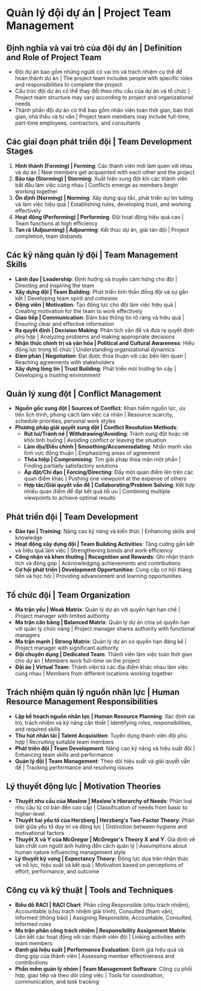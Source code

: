 # Quản lý đội dự án | Project Team Management

## Định nghĩa và vai trò của đội dự án | Definition and Role of Project Team
- Đội dự án bao gồm những người có vai trò và trách nhiệm cụ thể để hoàn thành dự án | The project team includes people with specific roles and responsibilities to complete the project
- Cấu trúc đội dự án có thể thay đổi theo nhu cầu của dự án và tổ chức | Project team structure may vary according to project and organizational needs
- Thành phần đội dự án có thể bao gồm nhân viên toàn thời gian, bán thời gian, nhà thầu và tư vấn | Project team members may include full-time, part-time employees, contractors, and consultants

## Các giai đoạn phát triển đội | Team Development Stages
1. **Hình thành (Forming) | Forming**: Các thành viên mới làm quen với nhau và dự án | New members get acquainted with each other and the project
2. **Bão táp (Storming) | Storming**: Xuất hiện xung đột khi các thành viên bắt đầu làm việc cùng nhau | Conflicts emerge as members begin working together
3. **Ổn định (Norming) | Norming**: Xây dựng quy tắc, phát triển sự tin tưởng và làm việc hiệu quả | Establishing rules, developing trust, and working effectively
4. **Hoạt động (Performing) | Performing**: Đội hoạt động hiệu quả cao | Team functions at high efficiency
5. **Tan rã (Adjourning) | Adjourning**: Kết thúc dự án, giải tán đội | Project completion, team disbands

## Các kỹ năng quản lý đội | Team Management Skills
- **Lãnh đạo | Leadership**: Định hướng và truyền cảm hứng cho đội | Directing and inspiring the team
- **Xây dựng đội | Team Building**: Phát triển tinh thần đồng đội và sự gắn kết | Developing team spirit and cohesion
- **Động viên | Motivation**: Tạo động lực cho đội làm việc hiệu quả | Creating motivation for the team to work effectively
- **Giao tiếp | Communication**: Đảm bảo thông tin rõ ràng và hiệu quả | Ensuring clear and effective information
- **Ra quyết định | Decision Making**: Phân tích vấn đề và đưa ra quyết định phù hợp | Analyzing problems and making appropriate decisions
- **Nhận thức chính trị và văn hóa | Political and Cultural Awareness**: Hiểu động lực trong tổ chức | Understanding organizational dynamics
- **Đàm phán | Negotiation**: Đạt được thỏa thuận với các bên liên quan | Reaching agreements with stakeholders
- **Xây dựng lòng tin | Trust Building**: Phát triển môi trường tin cậy | Developing a trusting environment

## Quản lý xung đột | Conflict Management
- **Nguồn gốc xung đột | Sources of Conflict**: Khan hiếm nguồn lực, ưu tiên lịch trình, phong cách làm việc cá nhân | Resource scarcity, schedule priorities, personal work styles
- **Phương pháp giải quyết xung đột | Conflict Resolution Methods**:
  - **Rút lui/Tránh né | Withdrawing/Avoiding**: Tránh xung đột hoặc rời khỏi tình huống | Avoiding conflict or leaving the situation
  - **Làm dịu/Điều chỉnh | Smoothing/Accommodating**: Nhấn mạnh vào lĩnh vực đồng thuận | Emphasizing areas of agreement
  - **Thỏa hiệp | Compromising**: Tìm giải pháp thỏa mãn một phần | Finding partially satisfactory solutions
  - **Áp đặt/Chỉ đạo | Forcing/Directing**: Đẩy một quan điểm lên trên các quan điểm khác | Pushing one viewpoint at the expense of others
  - **Hợp tác/Giải quyết vấn đề | Collaborating/Problem Solving**: Kết hợp nhiều quan điểm để đạt kết quả tối ưu | Combining multiple viewpoints to achieve optimal results

## Phát triển đội | Team Development
- **Đào tạo | Training**: Nâng cao kỹ năng và kiến thức | Enhancing skills and knowledge
- **Hoạt động xây dựng đội | Team Building Activities**: Tăng cường gắn kết và hiệu quả làm việc | Strengthening bonds and work efficiency
- **Công nhận và khen thưởng | Recognition and Rewards**: Ghi nhận thành tích và đóng góp | Acknowledging achievements and contributions
- **Cơ hội phát triển | Development Opportunities**: Cung cấp cơ hội thăng tiến và học hỏi | Providing advancement and learning opportunities

## Tổ chức đội | Team Organization
- **Ma trận yếu | Weak Matrix**: Quản lý dự án với quyền hạn hạn chế | Project manager with limited authority
- **Ma trận cân bằng | Balanced Matrix**: Quản lý dự án chia sẻ quyền hạn với quản lý chức năng | Project manager shares authority with functional managers
- **Ma trận mạnh | Strong Matrix**: Quản lý dự án có quyền hạn đáng kể | Project manager with significant authority
- **Đội chuyên dụng | Dedicated Team**: Thành viên làm việc toàn thời gian cho dự án | Members work full-time on the project
- **Đội ảo | Virtual Team**: Thành viên từ các địa điểm khác nhau làm việc cùng nhau | Members from different locations working together

## Trách nhiệm quản lý nguồn nhân lực | Human Resource Management Responsibilities
- **Lập kế hoạch nguồn nhân lực | Human Resource Planning**: Xác định vai trò, trách nhiệm và kỹ năng cần thiết | Identifying roles, responsibilities, and required skills
- **Thu hút nhân tài | Talent Acquisition**: Tuyển dụng thành viên đội phù hợp | Recruiting suitable team members
- **Phát triển đội | Team Development**: Nâng cao kỹ năng và hiệu suất đội | Enhancing team skills and performance
- **Quản lý đội | Team Management**: Theo dõi hiệu suất và giải quyết vấn đề | Tracking performance and resolving issues

## Lý thuyết động lực | Motivation Theories
- **Thuyết nhu cầu của Maslow | Maslow's Hierarchy of Needs**: Phân loại nhu cầu từ cơ bản đến cao cấp | Classification of needs from basic to higher-level
- **Thuyết hai yếu tố của Herzberg | Herzberg's Two-Factor Theory**: Phân biệt giữa yếu tố duy trì và động lực | Distinction between hygiene and motivational factors
- **Thuyết X và Y của McGregor | McGregor's Theory X and Y**: Giả định về bản chất con người ảnh hưởng đến cách quản lý | Assumptions about human nature influencing management style
- **Lý thuyết kỳ vọng | Expectancy Theory**: Động lực dựa trên nhận thức về nỗ lực, hiệu suất và kết quả | Motivation based on perceptions of effort, performance, and outcome

## Công cụ và kỹ thuật | Tools and Techniques
- **Biểu đồ RACI | RACI Chart**: Phân công Responsible (chịu trách nhiệm), Accountable (chịu trách nhiệm giải trình), Consulted (tham vấn), Informed (thông báo) | Assigning Responsible, Accountable, Consulted, Informed roles
- **Ma trận phân công trách nhiệm | Responsibility Assignment Matrix**: Liên kết các hoạt động với các thành viên đội | Linking activities with team members
- **Đánh giá hiệu suất | Performance Evaluation**: Đánh giá hiệu quả và đóng góp của thành viên | Assessing member effectiveness and contributions
- **Phần mềm quản lý nhóm | Team Management Software**: Công cụ phối hợp, giao tiếp và theo dõi công việc | Tools for coordination, communication, and task tracking 